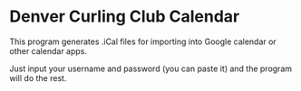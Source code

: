 # Denver Curling Club Calendar

This program generates .iCal files for importing into Google calendar or other calendar apps.

Just input your username and password (you can paste it) and the program will do the rest.